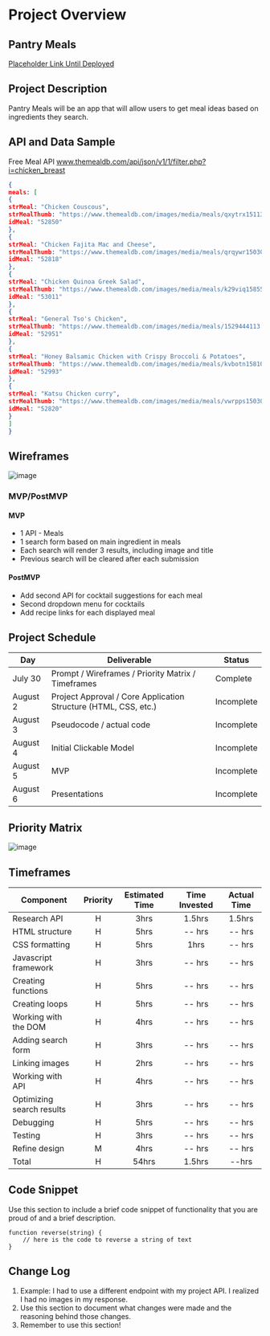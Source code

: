 # Project Overview

## Pantry Meals

[Placeholder Link Until Deployed ](https://git.generalassemb.ly/niaemani/css-responsive-design-lesson.com)

## Project Description

Pantry Meals will be an app that will allow users to get meal ideas based on ingredients they search.

## API and Data Sample

Free Meal API www.themealdb.com/api/json/v1/1/filter.php?i=chicken_breast

```json
{
meals: [
{
strMeal: "Chicken Couscous",
strMealThumb: "https://www.themealdb.com/images/media/meals/qxytrx1511304021.jpg",
idMeal: "52850"
},
{
strMeal: "Chicken Fajita Mac and Cheese",
strMealThumb: "https://www.themealdb.com/images/media/meals/qrqywr1503066605.jpg",
idMeal: "52818"
},
{
strMeal: "Chicken Quinoa Greek Salad",
strMealThumb: "https://www.themealdb.com/images/media/meals/k29viq1585565980.jpg",
idMeal: "53011"
},
{
strMeal: "General Tso's Chicken",
strMealThumb: "https://www.themealdb.com/images/media/meals/1529444113.jpg",
idMeal: "52951"
},
{
strMeal: "Honey Balsamic Chicken with Crispy Broccoli & Potatoes",
strMealThumb: "https://www.themealdb.com/images/media/meals/kvbotn1581012881.jpg",
idMeal: "52993"
},
{
strMeal: "Katsu Chicken curry",
strMealThumb: "https://www.themealdb.com/images/media/meals/vwrpps1503068729.jpg",
idMeal: "52820"
}
]
}
```

## Wireframes

![image](https://user-images.githubusercontent.com/83891591/127872378-fa58ac42-6daa-44c1-9d25-3f7b453648d4.png)


### MVP/PostMVP 

#### MVP 

- 1 API - Meals
- 1 search form based on main ingredient in meals
- Each search will render 3 results, including image and title
- Previous search will be cleared after each submission


#### PostMVP  

- Add second API for cocktail suggestions for each meal
- Second dropdown menu for cocktails
- Add recipe links for each displayed meal


## Project Schedule


|  Day | Deliverable | Status
|---|---| ---|
|July 30| Prompt / Wireframes / Priority Matrix / Timeframes | Complete
|August 2| Project Approval / Core Application Structure (HTML, CSS, etc.) | Incomplete
|August 3| Pseudocode / actual code | Incomplete
|August 4| Initial Clickable Model  | Incomplete
|August 5| MVP | Incomplete
|August 6| Presentations | Incomplete

## Priority Matrix

![image](https://user-images.githubusercontent.com/83891591/127861779-29d2611e-5cde-4b25-81bf-1bc9ce8e1e47.png)


## Timeframes

| Component | Priority | Estimated Time | Time Invested | Actual Time |
| --- | :---: |  :---: | :---: | :---: |
| Research API | H | 3hrs| 1.5hrs | 1.5hrs |
| HTML structure | H | 5hrs| -- hrs | -- hrs |
| CSS formatting | H | 5hrs| 1hrs | -- hrs |
| Javascript framework | H | 3hrs| -- hrs | -- hrs |
| Creating functions | H | 5hrs| -- hrs | -- hrs |
| Creating loops | H | 5hrs| -- hrs | -- hrs |
| Working with the DOM | H | 4hrs| -- hrs | -- hrs |
| Adding search form | H | 3hrs| -- hrs | -- hrs |
| Linking images | H | 2hrs| -- hrs | -- hrs |
| Working with API | H | 4hrs| -- hrs | -- hrs |
| Optimizing search results | H | 3hrs| -- hrs | -- hrs |
| Debugging | H | 5hrs| -- hrs | -- hrs |
| Testing| H | 3hrs| -- hrs | -- hrs |
| Refine design | M | 4hrs| -- hrs | -- hrs |
| Total | H | 54hrs| 1.5hrs | --hrs |

## Code Snippet

Use this section to include a brief code snippet of functionality that you are proud of and a brief description.  

```
function reverse(string) {
	// here is the code to reverse a string of text
}
```

## Change Log
 1. Example: I had to use a different endpoint with my project API. I realized I had no images in my response.
 2. Use this section to document what changes were made and the reasoning behind those changes.
 3. Remember to use this section!
